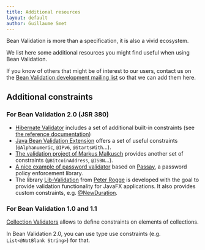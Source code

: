 ```yaml
---
title: Additional resources
layout: default
author: Guillaume Smet
---
```


Bean Validation is more than a specification, it is also a vivid ecosystem.

We list here some additional resources you might find useful when using
Bean Validation.

If you know of others that might be of interest to our users, contact us on the
[Bean Validation development mailing list](mailto:beanvalidation-dev@lists.jboss.org)
so that we can add them here.

## Additional constraints

### For Bean Validation 2.0 (JSR 380)

 * [Hibernate Validator](http://hibernate.org/validator/) includes a set of additional built-in constraints (see [the reference documentation](https://docs.jboss.org/hibernate/stable/validator/reference/en-US/html_single/#validator-defineconstraints-hv-constraints))
 * [Java Bean Validation Extension](https://github.com/nomemory/java-bean-validation-extension) offers a set of useful constraints (`@Alphanumeric`, `@IPv6`, `@StartsWith`...).
 * [The validation project of Markus Malkusch](https://github.com/malkusch/validation) provides another set of constraints (`@BitcoinAddress`, `@ISBN`...).
 * [A nice example of password validator](https://github.com/Baeldung/spring-security-registration/blob/master/src/main/java/org/baeldung/validation/PasswordConstraintValidator.java) based on [Passay](http://www.passay.org/), a password policy enforcement library.
 * The library [Lib-Validation](https://github.com/Naoghuman/lib-validation) from [Peter Rogge](https://github.com/Naoghuman) is developed with the goal to provide validation functionality for JavaFX applications. It also provides custom constraints, e.g. [@NewDuration](https://github.com/Naoghuman/lib-validation/blob/master/src/main/java/com/github/naoghuman/lib/validation/core/annotation/NewDuration.java).

### For Bean Validation 1.0 and 1.1

[Collection Validators](https://github.com/jirutka/validator-collection) allows to define constraints on elements of collections.

In Bean Validation 2.0, you can use type use constraints (e.g. `List<@NotBlank String>`) for that.
